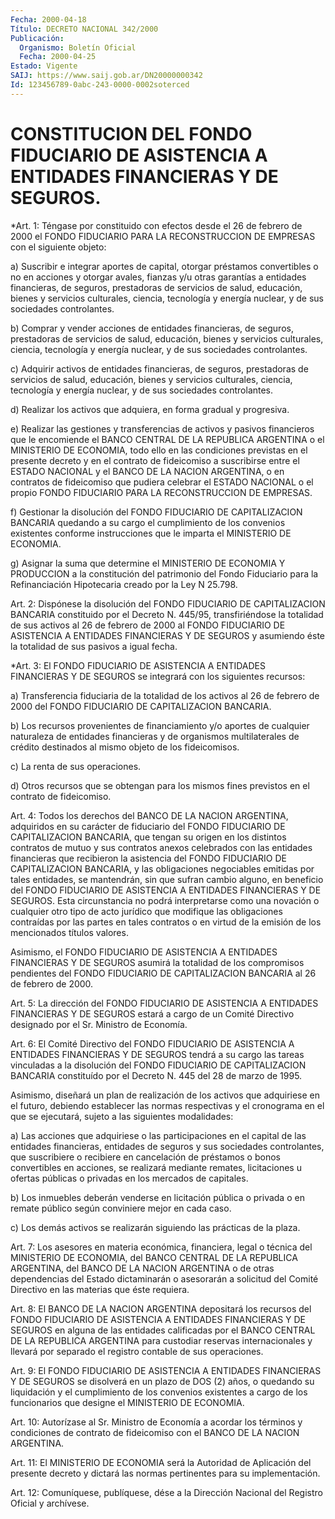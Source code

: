 ```yaml
---
Fecha: 2000-04-18
Título: DECRETO NACIONAL 342/2000
Publicación:
  Organismo: Boletín Oficial
  Fecha: 2000-04-25
Estado: Vigente
SAIJ: https://www.saij.gob.ar/DN20000000342
Id: 123456789-0abc-243-0000-0002soterced
---
```

# CONSTITUCION DEL FONDO FIDUCIARIO DE ASISTENCIA A ENTIDADES FINANCIERAS Y DE SEGUROS.

<a id="1"></a>
*Art. 1: Téngase por constituido con efectos desde el 26 de febrero de 2000 el FONDO FIDUCIARIO PARA LA RECONSTRUCCION  DE EMPRESAS con el siguiente objeto:

a) Suscribir e integrar aportes de capital, otorgar préstamos convertibles o no en acciones y otorgar  avales, fianzas y/u otras garantías a entidades financieras,  de  seguros,   prestadoras  de  servicios de salud, educación, bienes y servicios culturales, ciencia,  tecnología  y energía nuclear, y de sus sociedades controlantes.

b)  Comprar y vender acciones de entidades financieras, de seguros, prestadoras  de  servicios  de salud, educación, bienes y servicios culturales,  ciencia,  tecnología  y  energía  nuclear,  y  de  sus sociedades controlantes.

c)  Adquirir  activos  de  entidades    financieras,   de  seguros, prestadoras  de  servicios de salud, educación, bienes y  servicios culturales,  ciencia,  tecnología  y  energía  nuclear,  y  de  sus sociedades controlantes.

d) Realizar los activos que adquiera, en forma gradual y progresiva.

e) Realizar las  gestiones  y  transferencias  de activos y pasivos financieros  que  le  encomiende el BANCO CENTRAL DE  LA  REPUBLICA ARGENTINA o el MINISTERIO DE ECONOMIA, todo ello en las condiciones previstas en el presente  decreto y en el contrato de fideicomiso a suscribirse entre el ESTADO  NACIONAL  y  el  BANCO  DE  LA  NACION ARGENTINA,  o  en contratos de fideicomiso que pudiera celebrar  el ESTADO NACIONAL o el propio FONDO FIDUCIARIO PARA LA RECONSTRUCCION DE EMPRESAS.

f) Gestionar la  disolución  del FONDO FIDUCIARIO DE CAPITALIZACION BANCARIA  quedando  a su cargo el  cumplimiento  de  los  convenios existentes conforme instrucciones  que  le imparta el MINISTERIO DE ECONOMIA.

g) Asignar  la  suma  que  determine  el  MINISTERIO  DE  ECONOMIA  Y PRODUCCION a la constitución  del  patrimonio  del Fondo Fiduciario para  la  Refinanciación Hipotecaria creado por la  Ley  N  25.798.

<a id="2"></a>
Art. 2: Dispónese la disolución del FONDO FIDUCIARIO DE CAPITALIZACION BANCARIA constituido por el Decreto N. 445/95, transfiriéndose la totalidad de sus activos al 26 de febrero de 2000 al FONDO FIDUCIARIO DE ASISTENCIA A ENTIDADES FINANCIERAS Y DE SEGUROS y asumiendo éste la totalidad de sus pasivos a igual fecha.

<a id="3"></a>
*Art. 3: El FONDO FIDUCIARIO DE ASISTENCIA A ENTIDADES FINANCIERAS Y DE SEGUROS se integrará con los siguientes recursos:

a) Transferencia fiduciaria de la totalidad de los activos al 26 de febrero de 2000 del FONDO FIDUCIARIO DE CAPITALIZACION BANCARIA.

b) Los recursos provenientes  de  financiamiento  y/o aportes de cualquier naturaleza de entidades financieras y de organismos multilaterales de   crédito  destinados  al  mismo  objeto  de  los fideicomisos.

c) La renta de sus operaciones.

d) Otros recursos que se obtengan para los mismos fines previstos en el contrato de fideicomiso.

<a id="4"></a>
Art. 4: Todos los derechos del BANCO DE LA NACION ARGENTINA, adquiridos en su carácter de fiduciario del FONDO FIDUCIARIO DE CAPITALIZACION BANCARIA, que tengan su origen en los distintos contratos de mutuo y sus contratos anexos celebrados con las entidades financieras que recibieron la asistencia del FONDO FIDUCIARIO DE CAPITALIZACION BANCARIA, y las obligaciones negociables emitidas por tales entidades, se mantendrán, sin que sufran cambio alguno, en beneficio del FONDO FIDUCIARIO DE ASISTENCIA A ENTIDADES FINANCIERAS Y DE SEGUROS. Esta circunstancia no podrá interpretarse como una novación o cualquier otro tipo de acto jurídico que modifique las obligaciones contraídas por las partes en tales contratos o en virtud de la emisión de los mencionados títulos valores.

Asimismo, el FONDO FIDUCIARIO DE ASISTENCIA A ENTIDADES FINANCIERAS Y DE SEGUROS asumirá la totalidad de los compromisos pendientes del FONDO FIDUCIARIO DE CAPITALIZACION BANCARIA al 26 de febrero de 2000.

<a id="5"></a>
Art. 5: La dirección del FONDO FIDUCIARIO DE ASISTENCIA A ENTIDADES FINANCIERAS Y DE SEGUROS estará a cargo de un Comité Directivo designado por el Sr. Ministro de Economía.

<a id="6"></a>
Art. 6: El Comité Directivo del FONDO FIDUCIARIO DE ASISTENCIA A ENTIDADES  FINANCIERAS Y DE SEGUROS tendrá a su cargo las tareas vinculadas a la disolución del FONDO FIDUCIARIO DE CAPITALIZACION BANCARIA constituído por el Decreto N. 445 del 28 de marzo de 1995.

Asimismo, diseñará un plan de realización de los activos que adquiriese en el futuro, debiendo establecer las normas respectivas y el cronograma en el que se ejecutará, sujeto a las siguientes modalidades:

a) Las acciones que adquiriese o las participaciones en el capital de las entidades financieras, entidades de seguros y sus sociedades controlantes, que suscribiere o recibiere en cancelación de préstamos o bonos convertibles en acciones, se realizará mediante remates, licitaciones u ofertas públicas o privadas en los mercados de capitales.

b) Los inmuebles deberán venderse en licitación pública o privada o en remate público según conviniere mejor en cada caso.

c) Los demás activos se realizarán siguiendo las prácticas de la plaza.

<a id="7"></a>
Art. 7: Los asesores en materia económica, financiera, legal o técnica del MINISTERIO DE ECONOMIA, del BANCO CENTRAL DE LA REPUBLICA ARGENTINA, del BANCO DE LA NACION ARGENTINA o de otras dependencias del Estado dictaminarán o asesorarán a solicitud del Comité Directivo en las materias que éste requiera.

<a id="8"></a>
Art. 8: El BANCO DE LA NACION ARGENTINA depositará los recursos del FONDO FIDUCIARIO DE ASISTENCIA A ENTIDADES FINANCIERAS Y DE SEGUROS en alguna de las entidades calificadas por el BANCO CENTRAL DE  LA REPUBLICA ARGENTINA para custodiar reservas internacionales y llevará por separado el registro contable de sus operaciones.

<a id="9"></a>
Art. 9: El FONDO FIDUCIARIO DE ASISTENCIA A ENTIDADES FINANCIERAS Y DE SEGUROS se disolverá en un plazo de DOS (2) años, o quedando su liquidación y el cumplimiento de los convenios existentes a cargo de los funcionarios que designe el MINISTERIO DE ECONOMIA.

<a id="10"></a>
Art. 10: Autorízase al Sr. Ministro de Economía a acordar los términos y condiciones de contrato de fideicomiso con el BANCO DE LA NACION ARGENTINA.

<a id="11"></a>
Art. 11: El MINISTERIO DE ECONOMIA será la Autoridad de Aplicación del presente decreto y  dictará las normas pertinentes para su implementación.

<a id="12"></a>
Art. 12: Comuníquese, publíquese, dése a la Dirección Nacional del Registro Oficial y archívese.